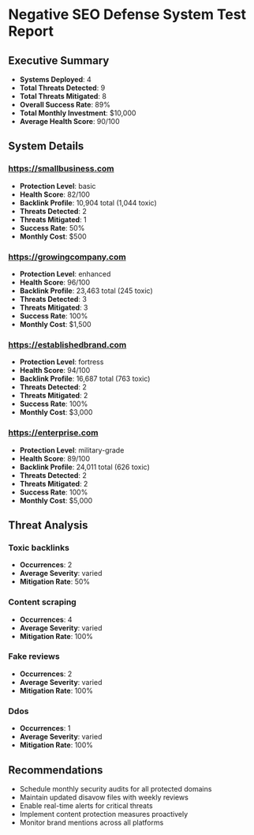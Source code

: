# Negative SEO Defense System Test Report

## Executive Summary
- **Systems Deployed**: 4
- **Total Threats Detected**: 9
- **Total Threats Mitigated**: 8
- **Overall Success Rate**: 89%
- **Total Monthly Investment**: $10,000
- **Average Health Score**: 90/100

## System Details

### https://smallbusiness.com
- **Protection Level**: basic
- **Health Score**: 82/100
- **Backlink Profile**: 10,904 total (1,044 toxic)
- **Threats Detected**: 2
- **Threats Mitigated**: 1
- **Success Rate**: 50%
- **Monthly Cost**: $500

### https://growingcompany.com
- **Protection Level**: enhanced
- **Health Score**: 96/100
- **Backlink Profile**: 23,463 total (245 toxic)
- **Threats Detected**: 3
- **Threats Mitigated**: 3
- **Success Rate**: 100%
- **Monthly Cost**: $1,500

### https://establishedbrand.com
- **Protection Level**: fortress
- **Health Score**: 94/100
- **Backlink Profile**: 16,687 total (763 toxic)
- **Threats Detected**: 2
- **Threats Mitigated**: 2
- **Success Rate**: 100%
- **Monthly Cost**: $3,000

### https://enterprise.com
- **Protection Level**: military-grade
- **Health Score**: 89/100
- **Backlink Profile**: 24,011 total (626 toxic)
- **Threats Detected**: 2
- **Threats Mitigated**: 2
- **Success Rate**: 100%
- **Monthly Cost**: $5,000


## Threat Analysis

### Toxic backlinks
- **Occurrences**: 2
- **Average Severity**: varied
- **Mitigation Rate**: 50%

### Content scraping
- **Occurrences**: 4
- **Average Severity**: varied
- **Mitigation Rate**: 100%

### Fake reviews
- **Occurrences**: 2
- **Average Severity**: varied
- **Mitigation Rate**: 100%

### Ddos
- **Occurrences**: 1
- **Average Severity**: varied
- **Mitigation Rate**: 100%


## Recommendations
- Schedule monthly security audits for all protected domains
- Maintain updated disavow files with weekly reviews
- Enable real-time alerts for critical threats
- Implement content protection measures proactively
- Monitor brand mentions across all platforms
